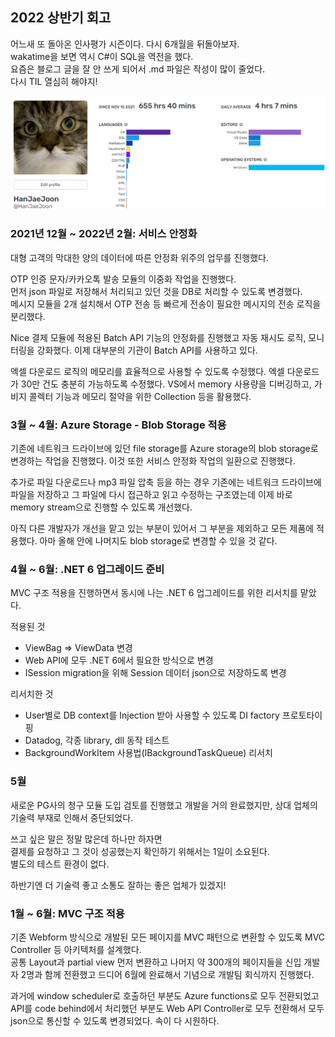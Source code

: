 ## 2022 상반기 회고

어느새 또 돌아온 인사평가 시즌이다. 다시 6개월을 뒤돌아보자.  
wakatime을 보면 역시 C#이 SQL을 역전을 했다.  
요즘은 블로그 글을 잘 안 쓰게 되어서 .md 파일은 작성이 많이 줄었다.  
다시 TIL 열심히 해야지!

[![](./images/wakatime.png)](https://wakatime.com/@HanJaeJoon)  

### 2021년 12월 ~ 2022년 2월: 서비스 안정화

대형 고객의 막대한 양의 데이터에 따른 안정화 위주의 업무를 진행했다.  

OTP 인증 문자/카카오톡 발송 모듈의 이중화 작업을 진행했다.  
먼저 json 파일로 저장해서 처리되고 있던 것을 DB로 처리할 수 있도록 변경했다.  
메시지 모듈을 2개 설치해서 OTP 전송 등 빠르게 전송이 필요한 메시지의 전송 로직을 분리했다.  

Nice 결제 모듈에 적용된 Batch API 기능의 안정화를 진행했고 자동 재시도 로직, 모니터링을 강화했다. 이제 대부분의 기관이 Batch API를 사용하고 있다.  

엑셀 다운로드 로직의 메모리를 효율적으로 사용할 수 있도록 수정했다. 엑셀 다운로드가 30만 건도 충분히 가능하도록 수정했다. VS에서 memory 사용량을 디버깅하고, 가비지 콜렉터 기능과 메모리 절약을 위한 Collection 등을 활용했다.  

### 3월 ~ 4월: Azure Storage - Blob Storage 적용

기존에 네트워크 드라이브에 있던 file storage를 Azure storage의 blob storage로 변경하는 작업을 진행했다. 이것 또한 서비스 안정화 작업의 일환으로 진행했다.  

추가로 파일 다운로드나 mp3 파일 압축 등을 하는 경우 기존에는 네트워크 드라이브에 파일을 저장하고 그 파일에 다시 접근하고 읽고 수정하는 구조였는데 이제 바로 memory stream으로 진행할 수 있도록 개선했다.  

아직 다른 개발자가 개선을 맡고 있는 부분이 있어서 그 부분을 제외하고 모든 제품에 적용했다. 아마 올해 안에 나머지도 blob storage로 변경할 수 있을 것 같다.

### 4월 ~ 6월: .NET 6 업그레이드 준비

MVC 구조 적용을 진행하면서 동시에 나는 .NET 6 업그레이드를 위한 리서치를 맡았다.  

적용된 것
- ViewBag => ViewData 변경
- Web API에 모두 .NET 6에서 필요한 방식으로 변경
- ISession migration을 위해 Session 데이터 json으로 저장하도록 변경

리서치한 것
- User별로 DB context를 Injection 받아 사용할 수 있도록 DI factory 프로토타이핑 
- Datadog, 각종 library, dll 동작 테스트
- BackgroundWorkItem 사용법(IBackgroundTaskQueue) 리서치

### 5월

새로운 PG사의 청구 모듈 도입 검토를 진행했고 개발을 거의 완료했지만, 상대 업체의 기술력 부재로 인해서 중단되었다.  

쓰고 싶은 말은 정말 많은데 하나만 하자면  
결제를 요청하고 그 것이 성공했는지 확인하기 위해서는 1일이 소요된다.  
별도의 테스트 환경이 없다.  

하반기엔 더 기술력 좋고 소통도 잘하는 좋은 업체가 있겠지!  

### 1월 ~ 6월: MVC 구조 적용

기존 Webform 방식으로 개발된 모든 페이지를 MVC 패턴으로 변환할 수 있도록 MVC Controller 등 아키텍처를 설계했다.  
공통 Layout과 partial view 먼저 변환하고 나머지 약 300개의 페이지들을 신입 개발자 2명과 함께 전환했고 드디어 6월에 완료해서 기념으로 개발팀 회식까지 진행했다.  

과거에 window scheduler로 호출하던 부분도 Azure functions로 모두 전환되었고 API를 code behind에서 처리했던 부분도 Web API Controller로 모두 전환해서 모두 json으로 통신할 수 있도록 변경되었다. 속이 다 시원하다.  